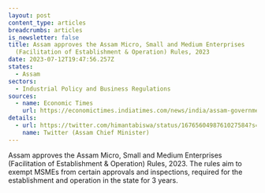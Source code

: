 ```yaml
---
layout: post
content_type: articles
breadcrumbs: articles
is_newsletter: false
title: Assam approves the Assam Micro, Small and Medium Enterprises
  (Facilitation of Establishment & Operation) Rules, 2023
date: 2023-07-12T19:47:56.257Z
states:
  - Assam
sectors:
  - Industrial Policy and Business Regulations
sources:
  - name: Economic Times
    url: https://economictimes.indiatimes.com/news/india/assam-government-okays-provisions-for-smooth-setting-up-of-msmes/articleshow/101520439.cms
details:
  - url: https://twitter.com/himantabiswa/status/1676560498761027584?s=20
    name: Twitter (Assam Chief Minister)
---
```

Assam approves the Assam Micro, Small and Medium Enterprises (Facilitation of Establishment & Operation) Rules, 2023. The rules aim to exempt MSMEs from certain approvals and inspections, required for the establishment and operation in the state for 3 years.
